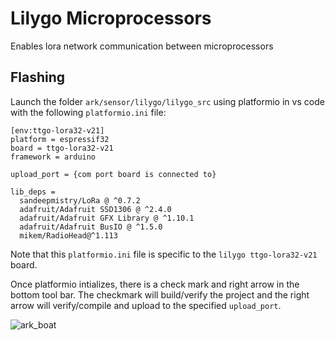 # Lilygo Microprocessors
Enables lora network communication between microprocessors

## Flashing
Launch the folder ```ark/sensor/lilygo/lilygo_src``` using platformio in vs code with the following ```platformio.ini``` file:
```
[env:ttgo-lora32-v21] 
platform = espressif32
board = ttgo-lora32-v21
framework = arduino

upload_port = {com port board is connected to}

lib_deps =
  sandeepmistry/LoRa @ ^0.7.2
  adafruit/Adafruit SSD1306 @ ^2.4.0
  adafruit/Adafruit GFX Library @ ^1.10.1
  adafruit/Adafruit BusIO @ ^1.5.0
  mikem/RadioHead@^1.113
```
Note that this ```platformio.ini``` file is specific to the ```lilygo ttgo-lora32-v21``` board.

Once platformio intializes, there is a check mark and right arrow in the bottom tool bar. The checkmark will build/verify the project and the right arrow will verify/compile and upload to the specified ```upload_port```.

![ark_boat](../../logos/ark_boat.png)